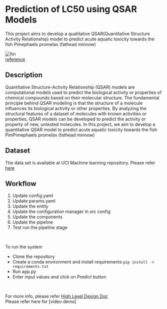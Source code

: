 # Prediction of LC50 using QSAR Models
This project aims to develop a quatitative QSAR(Quantitative Structure Activity Relationship) model to predict acute aquatic toxicity towards the fish Pimephaels promelas (fathead minnow)
<br>

![fm](https://github.com/rizal-muhammed/QSAR-fish-toxicity/assets/37320039/4f018537-576a-4a67-b866-4842180252f0)<br>
[reference](https://www.sciencedirect.com/science/article/abs/pii/S0048969721078268)<br>

## Description
Quantitative Structure-Activity Relationship (QSAR) models are computational models used to predict the biological activity or properties of chemical compounds based on their molecular structure. The fundamental principle behind QSAR modeling is that the structure of a molecule influences its biological activity or other properties. By analyzing the structural features of a dataset of molecules with known activities or properties, QSAR models can be developed to predict the activity or property of new, untested molecules. In this project, we aim to develop a quantitative QSAR model to predict acute aquatic toxicity towards the fish PimPimephaels promelas (fathead minnow)
<br>

## Dataset
The data set is available at UCI Machine learning repository. Please refer [here](https://archive.ics.uci.edu/dataset/504/qsar+fish+toxicity)
<br>

## Workflow
1. Update config.yaml
2. Update params.yaml
3. Update the entity
4. Update the configuration manager in src config
5. Update the components
6. Update the pipeline
7. Test run the pipeline stage
<br>

To run the system<br>
- Clone the repository
- Create a conda environment and install requirements `pip install -r requirements.txt`
- Run app.py
- Enter input values and click on Predict button
<br>

For more info, please refer [High Level Design Doc](https://github.com/rizal-muhammed/QSAR-fish-toxicity/tree/main/Docs/HLD)<br>
Please refer here for [video demo]<br>
